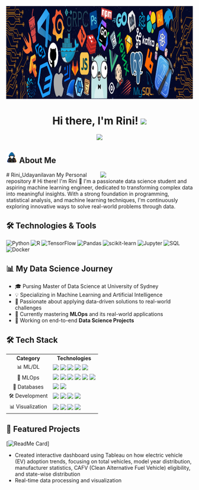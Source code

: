 <div align="center">
    <img src="/Assets/banner.png" width="100%" height="250">
</div>

<h1 align="center">
    Hi there, I'm Rini! <img src="/Assets/handwaves.gif" width="35">
</h1>

<p align="center">
    <a href="https://github.com/DenverCoder1/readme-typing-svg">
        <img src="https://readme-typing-svg.herokuapp.com?font=Fira+Code&color=%23F7D794&size=25&center=true&vCenter=true&width=600&height=100&lines=Data+Scientist;The+University+of+Sydney+Student;Master+of+Data+Science;MLOps+Engineer;Always+learning+new+things">
    </a>
</p>

<h2>
    <img src="/Assets/about_me.gif" width="30px"> About Me
</h2>

<img align="right" src="https://github.com/7oSkaaa/7oSkaaa/blob/main/Images/Right_Side.gif?raw=true" width="250px">
# Rini_Udayanilavan
My Personal repository
# Hi there! I'm Rini 👋
I'm a passionate data science student and aspiring machine learning engineer, dedicated to transforming complex data into meaningful insights. With a strong foundation in programming, statistical analysis, and machine learning techniques, I'm continuously exploring innovative ways to solve real-world problems through data.

## 🛠️ Technologies & Tools
![Python](https://img.shields.io/badge/-Python-333333?style=flat&logo=python)
![R](https://img.shields.io/badge/-R-333333?style=flat&logo=R)
![TensorFlow](https://img.shields.io/badge/-TensorFlow-333333?style=flat&logo=tensorflow)
![Pandas](https://img.shields.io/badge/-Pandas-333333?style=flat&logo=pandas)
![scikit-learn](https://img.shields.io/badge/-scikit--learn-333333?style=flat&logo=scikit-learn)
![Jupyter](https://img.shields.io/badge/-Jupyter-333333?style=flat&logo=jupyter)
![SQL](https://img.shields.io/badge/-SQL-333333?style=flat&logo=postgresql)
![Docker](https://img.shields.io/badge/-Docker-333333?style=flat&logo=docker)

## 📊 My Data Science Journey
- 🎓 Pursing Master of  Data Science at University of Sydney
- 💡 Specializing in Machine Learning and Artificial Intelligence
- 🔬 Passionate about applying data-driven solutions to real-world challenges
- 🌱 Currently mastering **MLOps** and its real-world applications
- 🔭 Working on end-to-end **Data Science Projects**

<h2>🛠️ Tech Stack</h2>

<table align="center">
    <tr>
        <td align="center"><b>Category</b></td>
        <td align="center"><b>Technologies</b></td>
    </tr>
    <tr>
        <td align="center">📊 ML/DL</td>
        <td>
            <img src="https://img.shields.io/badge/Python-3776AB?style=flat&logo=python&logoColor=white" />
            <img src="https://img.shields.io/badge/scikit--learn-F7931E?style=flat&logo=scikit-learn&logoColor=white" />
            <img src="https://img.shields.io/badge/TensorFlow-FF6F00?style=flat&logo=tensorflow&logoColor=white" />
            <img src="https://img.shields.io/badge/PyTorch-EE4C2C?style=flat&logo=pytorch&logoColor=white" />
            <img src="https://img.shields.io/badge/pandas-150458?style=flat&logo=pandas&logoColor=white" />
        </td>
    </tr>
    <tr>
        <td align="center">🚀 MLOps</td>
        <td>
            <img src="https://img.shields.io/badge/Docker-2496ED?style=flat&logo=docker&logoColor=white" />
            <img src="https://img.shields.io/badge/Kubernetes-326CE5?style=flat&logo=kubernetes&logoColor=white" />
            <img src="https://img.shields.io/badge/MLflow-0194E2?style=flat&logo=mlflow&logoColor=white" />
            <img src="https://img.shields.io/badge/DVC-13ADC7?style=flat&logo=dvc&logoColor=white" />
            <img src="https://img.shields.io/badge/GitHub_Actions-2088FF?style=flat&logo=github-actions&logoColor=white" />
            <img src="https://img.shields.io/badge/ZenML-FF6B6B?style=flat&logo=z&logoColor=white" />
        </td>
    </tr>
    <tr>
        <td align="center">💾 Databases</td>
        <td>
            <img src="https://img.shields.io/badge/PostgreSQL-316192?style=flat&logo=postgresql&logoColor=white" />
            <img src="https://img.shields.io/badge/MongoDB-47A248?style=flat&logo=mongodb&logoColor=white" />
        </td>
    </tr>
    <tr>
        <td align="center">🛠️ Development</td>
        <td>
            <img src="https://img.shields.io/badge/VS_Code-007ACC?style=flat&logo=visual-studio-code&logoColor=white" />
            <img src="https://img.shields.io/badge/Git-F05032?style=flat&logo=git&logoColor=white" />
            <img src="https://img.shields.io/badge/Linux-FCC624?style=flat&logo=linux&logoColor=black" />
            <img src="https://img.shields.io/badge/AWS-232F3E?style=flat&logo=amazon-aws&logoColor=white" />
        </td>
    </tr>
    <tr>
        <td align="center">📊 Visualization</td>
        <td>
            <img src="https://img.shields.io/badge/Plotly-3F4F75?style=flat&logo=plotly&logoColor=white" />
            <img src="https://img.shields.io/badge/Power_BI-F2C811?style=flat&logo=powerbi&logoColor=black" />
            <img src="https://img.shields.io/badge/Streamlit-FF4B4B?style=flat&logo=streamlit&logoColor=white" />
            <img src="https://img.shields.io/badge/Tableau-E97627?style=flat&logo=tableau&logoColor=white" />
        </td>
    </tr>
</table>

<h2>

  ## 🌟 Featured Projects
[![ReadMe Card](https://github-readme-stats.vercel.app/api/pin/?username=Rini95&repo=Tableau-Project)]
- Created interactive dashboard using Tableau on how electric vehicle (EV) adoption trends, focusing on total vehicles, model year distribution, manufacturer statistics, CAFV (Clean Alternative Fuel Vehicle) eligibility, and state-wise distribution
- Real-time data processing and visualization

